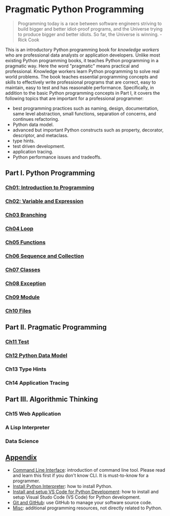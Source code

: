 # Pragmatic Python Programming

> Programming today is a race between software engineers striving to build bigger and better idiot-proof programs, and the Universe trying to produce bigger and better idiots. So far, the Universe is winning. - Rick Cook

This is an introductory Python programming book for _knowledge workers_ who are professional data analysts or application developers. Unlike most existing Python programming books, it teaches Python programming in a pragmatic way. Here the word "pragmatic" means practical and professional. Knowledge workers learn Python programming to solve real world problems. The book teaches essential programming concepts and skills to effectively write professional programs that are correct, easy to maintain, easy to test and has reasonable performance. Specifically, in addition to the basic Python programming concepts in Part I, it covers the following topics that are important for a professional programmer:

- best programming practices such as naming, design, documentation, same level abstraction, small functions, separation of concerns, and continues refactoring.
- Python data model.
- advanced but important Python constructs such as property, decorator, descriptor, and metaclass.
- type hints.
- test driven development.
- application tracing.
- Python performance issues and tradeoffs.

## Part I. Python Programming

### [Ch01: Introduction to Programming](slides/ch01/)

### [Ch02: Variable and Expression](slides/ch02/)

### [Ch03 Branching](slides/ch03)

### [Ch04 Loop](slides/ch04/)

### [Ch05 Functions](slides/ch05/)

### [Ch06 Sequence and Collection](slides/ch06/)

### [Ch07 Classes](slides/ch07/)

### [Ch08 Exception](slides/ch08/)

### [Ch09 Module](slides/ch09/)

### [Ch10 Files](slides/ch10/)

## Part II. Pragmatic Programming

### [Ch11 Test](slides/ch11/)

### [Ch12 Python Data Model](slides/ch12/)

### Ch13 Type Hints

### Ch14 Application Tracing

## Part III. Algorithmic Thinking

### Ch15 Web Application

### A Lisp Interpreter

### Data Science

## [Appendix](appendix/)

- [Command Line Interface](appendix/command-line.md): introduction of command line tool. Please read and learn this first if you don't know CLI. It is must-to-know for a programmer.
- [Install Python Interpreter](appendix/install-python.md): how to install Python.
- [Install and setup VS Code for Python Development](appendix/vscode-python.md): how to install and setup Visual Studo Code (VS Code) for Python development.
- [Git and GitHub](appendix/git-and-github.md): use GitHub to manage your software source code.
- [Misc](appendix/Misc/): additional programming resources, not directly related to Python.
